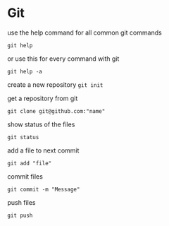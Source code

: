 # Git

use the help command for all common git commands

``git help`` 

or use this for every command with git

``git help -a``

create a new repository
``git init``

get a repository from git 

``git clone git@github.com:"name"``

show status of the files

`git status`

add a file to next commit
 
 `git add "file"`

commit files

``git commit -m "Message"``

push files

`git push`